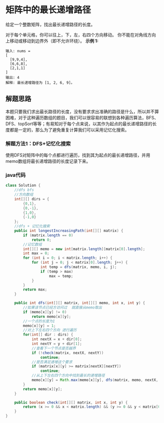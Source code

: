 # 矩阵中的最长递增路径
给定一个整数矩阵，找出最长递增路径的长度。

对于每个单元格，你可以往上，下，左，右四个方向移动。 你不能在对角线方向上移动或移动到边界外（即不允许环绕）。
**示例 1:**
```
输入: nums = 
[
  [9,9,4],
  [6,6,8],
  [2,1,1]
] 
输出: 4 
解释: 最长递增路径为 [1, 2, 6, 9]。
```
## 解题思路
本题只要我们求出最长路径的长度，没有要求求出准确的路径是什么，所以并不算困难，对于这种遍历数组的题目，我们可以很容易的联想到各种遍历算法，BFS、DFS、topSort等等；有易知对于每个点来说，以其作为起点的最长递增路径的长度都是一定的，那么为了避免重复计算我们可以采用记忆化搜索。
### 解题方法1：DFS+记忆化搜索
使用DFS对矩阵中的每个点都进行遍历，找到其为起点的最长递增路径，并用memo数组将最长递增路径的长度记录下来。
### java代码
```java
class Solution {
    //dfs bfs
    //方向数组
    int[][] dirs = {
        {0,1},
        {0,-1},
        {1,0},
        {-1,0}
    };
    //dfs + 记忆化搜索
    public int longestIncreasingPath(int[][] matrix) {
        if (matrix.length == 0)
            return 0;
        //记忆数组
        int[][] memo = new int[matrix.length][matrix[0].length];
        int max = 0;
        for (int i = 0; i < matrix.length; i++) {
            for (int j = 0; j < matrix[0].length; j++) {
                int temp = dfs(matrix, memo, i, j);
                if (temp > max)
                    max = temp;
            }
        }
        return max;
    }

    public int dfs(int[][] matrix, int[][] memo, int x, int y) {
        //如果该节点已经方访问过  就直接从memo取出
        if (memo[x][y] != 0)
            return memo[x][y];
        //一个点的长度为1
        memo[x][y] = 1;
        //对上下左右四个方向 进行遍历
        for(int[] dir : dirs) {
            int nextX = x + dir[0];
            int nextY = y + dir[1];
            //查看下一个节点是否越界
            if (!check(matrix, nextX, nextY))
                continue;
            //是否满足递增这个要求
            if (matrix[x][y] >= matrix[nextX][nextY])
                continue;
            //从上下左右四个方向中找到最长的递增路径
            memo[x][y] = Math.max(memo[x][y], dfs(matrix, memo, nextX, nextY) + 1);
        }
        return memo[x][y];
    }

    public boolean check(int[][] matrix, int x, int y) {
        return (x >= 0 && x < matrix.length) && (y >= 0 && y < matrix[0].length);
    }
}
```